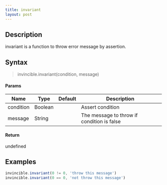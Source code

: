 ```yaml
---
title: invariant
layout: post
---
```


## Description

invariant is a function to throw error message by assertion.

## Syntax

> invincible.invariant(condition, message)

#### Params

Name | Type | Default | Description
--- | --- | --- | ---
condition | Boolean | | Assert condition
message | String | |The message to throw if condition is false

#### Return

undefined

## Examples

``` js
invincible.invariant(0 != 0, 'throw this message')
invincible.invariant(0 == 0, 'not throw this message')
```
